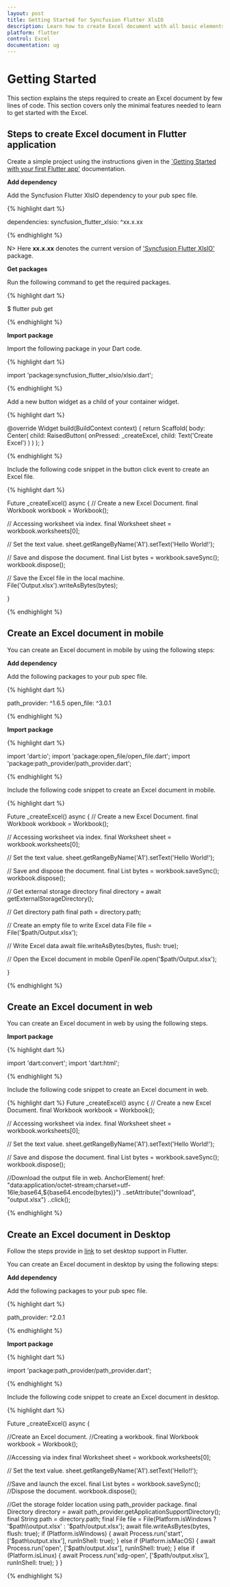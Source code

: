 ```yaml
---
layout: post
title: Getting Started for Syncfusion Flutter XlsIO
description: Learn how to create Excel document with all basic elements and save it in browser or mobile devices by using Syncfusion Flutter XlsIO.
platform: flutter
control: Excel
documentation: ug
---
```


# Getting Started

This section explains the steps required to create an Excel document by few lines of code. This section covers only the minimal features needed to learn to get started with the Excel.

## Steps to create Excel document in Flutter application

Create a simple project using the instructions given in the [`Getting Started with your first Flutter app'](https://flutter.dev/docs/get-started/test-drive?tab=vscode#create-app) documentation.

**Add dependency**

Add the Syncfusion Flutter XlsIO dependency to your pub spec file.

{% highlight dart %}

dependencies: 
syncfusion_flutter_xlsio: ^xx.x.xx

{% endhighlight %}

N> Here **xx.x.xx** denotes the current version of ['Syncfusion Flutter XlsIO'](https://pub.dev/packages/syncfusion_flutter_xlsio/versions) package.

**Get packages**

Run the following command to get the required packages.

{% highlight dart %}

$ flutter pub get

{% endhighlight %}

**Import package**

Import the following package in your Dart code.

{% highlight dart %}

import 'package:syncfusion_flutter_xlsio/xlsio.dart';

{% endhighlight %}

Add a new button widget as a child of your container widget.

{% highlight dart %}

@override
Widget build(BuildContext context) {
  return Scaffold(
	body: Center(
	  child: RaisedButton(
		onPressed: _createExcel,
		  child: Text('Create Excel')
		)
	 )
  );
}

{% endhighlight %}

Include the following code snippet in the button click event to create an Excel file.

{% highlight dart %}

Future<void> _createExcel() async {
// Create a new Excel Document.
final Workbook workbook = Workbook();

// Accessing worksheet via index.
final Worksheet sheet = workbook.worksheets[0];

// Set the text value.
sheet.getRangeByName('A1').setText('Hello World!');

// Save and dispose the document.
final List<int> bytes = workbook.saveSync();
workbook.dispose();

// Save the Excel file in the local machine.
File('Output.xlsx').writeAsBytes(bytes);

}

{% endhighlight %}

## Create an Excel document in mobile

You can create an Excel document in mobile by using the following steps:

**Add dependency**

Add the following packages to your pub spec file.

{% highlight dart %}

path_provider: ^1.6.5
open_file: ^3.0.1

{% endhighlight %}

**Import package**

{% highlight dart %}

import 'dart:io';
import 'package:open_file/open_file.dart';
import 'package:path_provider/path_provider.dart';

{% endhighlight %}

Include the following code snippet to create an Excel document in mobile.

{% highlight dart %}

Future<void> _createExcel() async {
// Create a new Excel Document.
final Workbook workbook = Workbook();

// Accessing worksheet via index.
final Worksheet sheet = workbook.worksheets[0];

// Set the text value.
sheet.getRangeByName('A1').setText('Hello World!');

// Save and dispose the document.
final List<int> bytes = workbook.saveSync();
workbook.dispose();

// Get external storage directory
final directory = await getExternalStorageDirectory();

// Get directory path
final path = directory.path;

// Create an empty file to write Excel data
File file = File('$path/Output.xlsx');

// Write Excel data
await file.writeAsBytes(bytes, flush: true);

// Open the Excel document in mobile
OpenFile.open('$path/Output.xlsx');

}


{% endhighlight %}

## Create an Excel document in web

You can create an Excel document in web by using the following steps.

**Import package**

{% highlight dart %}

import 'dart:convert';
import 'dart:html';

{% endhighlight %}

Include the following code snippet to create an Excel document in web.

{% highlight dart %}
Future<void> _createExcel() async {
// Create a new Excel Document.
final Workbook workbook = Workbook();

// Accessing worksheet via index.
final Worksheet sheet = workbook.worksheets[0];

// Set the text value.
sheet.getRangeByName('A1').setText('Hello World!');

// Save and dispose the document.
final List<int> bytes = workbook.saveSync();
workbook.dispose();

//Download the output file in web.
AnchorElement(
    href:
        "data:application/octet-stream;charset=utf-16le;base64,${base64.encode(bytes)}")
  ..setAttribute("download", "output.xlsx")
  ..click();

{% endhighlight %}

## Create an Excel document in Desktop

Follow the steps provide in [link](https://flutter.dev/desktop) to set desktop support in Flutter.
 
You can create an Excel document in desktop by using the following steps:

**Add dependency**

Add the following packages to your pub spec file.

{% highlight dart %}

path_provider: ^2.0.1

{% endhighlight %}

**Import package**

{% highlight dart %}

import 'package:path_provider/path_provider.dart';

{% endhighlight %}

Include the following code snippet to create an Excel document in desktop.

{% highlight dart %}

Future<void> _createExcel() async {

//Create an Excel document.
//Creating a workbook.
final Workbook workbook = Workbook();

//Accessing via index
final Worksheet sheet = workbook.worksheets[0];

// Set the text value.
sheet.getRangeByName('A1').setText('Hello!!');

//Save and launch the excel.
final List<int> bytes = workbook.saveSync();
//Dispose the document.
workbook.dispose();

//Get the storage folder location using path_provider package.
final Directory directory =
    await path_provider.getApplicationSupportDirectory();
final String path = directory.path;
final File file =
    File(Platform.isWindows ? '$path\\output.xlsx' : '$path/output.xlsx');
await file.writeAsBytes(bytes, flush: true);
if (Platform.isWindows) {
  await Process.run('start', <String>['$path\\output.xlsx'],
      runInShell: true);
} else if (Platform.isMacOS) {
  await Process.run('open', <String>['$path/output.xlsx'],
      runInShell: true);
} else if (Platform.isLinux) {
  await Process.run('xdg-open', <String>['$path/output.xlsx'],
  runInShell: true);
}
}

{% endhighlight %}   